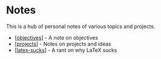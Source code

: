 # Notes

This is a hub of personal notes of various topics and projects.

- [[objectives]] - A note on objectives
- [[projects]] - Notes on projects and ideas
- [[latex-sucks]] - A rant on why LaTeX sucks

[//begin]: # "Autogenerated link references for markdown compatibility"
[objectives]: objectives "Objectives"
[projects]: projects/projects "Projects"
[latex-sucks]: latex-sucks "Why LaTeX Sucks"
[//end]: # "Autogenerated link references"